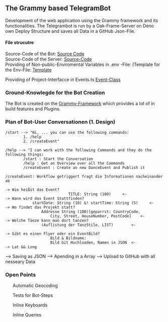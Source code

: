 ## The Grammy based TelegramBot

Development of the web application using the Grammy framework and its functionalities. The Telegrambot is run by a Oak-Frame-Server on Deno own Deploy Structure and saves all Data in a GitHub Json-File.

#### File strucutre
Source-Code of the Bot: [Source Code](https://github.com/ValentinHae/DancePlanner/blob/main/TelegramBot/bot.ts)<br />
Source-Code of the Server: [Source-Code](https://github.com/ValentinHae/DancePlanner/blob/main/TelegramBot/mod.ts)<br />
Providing of Non-public-Enviromental Variables in .env -File:
(Template for the Env-File: [Template](https://github.com/ValentinHae/DancePlanner/blob/main/.env.template)<br />

Providing of Project-Interfacce in Events.ts [Event-Class](https://github.com/ValentinHae/DancePlanner/blob/main/TelegramBot/Event.ts)<br />

### Ground-Knowlegde for the Bot Creation
The Bot is created on the [Grammy-Framework](https://grammy.dev/) which provides a lot of in build features and Plugins.


### Plan of Bot-User Conversationen (1. Design)
	/start --> "Hi, ... you can use the following commands:
			1. /help 
			2. /createEvent"

	/help --> "I can work with the following Commands and they do the following things:
			/start : Start the Conversation
			/help : Get an Overview over all the Commands
			/createEvent : Create an new DanceEvent and Publish it

	/createEvent: Workflow getriggert fragt die Informationen nacheinander ab

	-> Wie heißst das Event?
								TITLE: String (100) 	<-
	-> Wann wird das Event Stattfinden?
				startDate: String (10) &! startTime: String (5) 	<-
	-> Wo findet das Projekt statt?
					Addresse String (100)[geparrst: CountryCode, 
						City, Street, HouseNumber, PostCode] 	<-
	-> Welche Tänze kann man dort tanzen? 
					(Auflistung der TanzStile, LIST)		<-

	-> Gibt es einen Flyer oder ein EventBild?
						Bild & Bildname: 
						Bild Git Hochloaden, Namen in JSON	<-
	-> Lat && Long

--> Saving as JSON --> Apending in a Array --> Upload to GitHub with all nesseary Data

### Open Points
<ul> Automatic Geocoding </ul>
<ul> Tests for Bot-Steps </ul>
<ul> Inline Keyboards </ul>
<ul> Inline Queries </ul>
